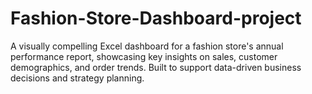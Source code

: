 # Fashion-Store-Dashboard-project
A visually compelling Excel dashboard for a fashion store's annual performance report, showcasing key insights on sales, customer demographics, and order trends. Built to support data-driven business decisions and strategy planning.
